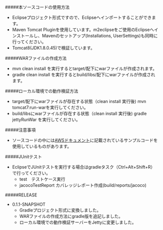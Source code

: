 #####本ソースコードの使用方法
* Eclipseプロジェクト形式ですので、Eclipseへインポートすることができます。
* Maven Tomcat Pluginを使用しています。m2eclipseをご使用のEclipseへインストールし、Mavenのセットアップ(Installations, UserSettings)も同時に行ってください。
* Tomcat8(JDK1.8.0.45)で検証しています。

#####WARファイルの作成方法
* mvn clean install を実行するとtarget/配下にwarファイルが作成されます。
* gradle clean install を実行するとbuild/libs/配下にwarファイルが作成されます。

#####ローカル環境での動作検証方法
* target/配下にwarファイルが存在する状態（clean install 実行後) mvn tomcat7:run-warを実行してください。
* build/libsにwarファイルが存在する状態（clean install 実行後) gradle jettyRunWar を実行してください。

#####注意事項
* ソースコードの中には[AWSドキュメント](http://aws.amazon.com/jp/documentation/)に記載されているサンプルコードを使用しているものがあります。

#####JUnitテスト
* EclipseでJUnitテストを実行する場合はgradleタスク（Ctrl+Alt+Shift+R）で行ってください。
    * test　テストケース実行
    * jacocoTestReport カバレッジレポート作成(build/reports/jacoco) 

#####RELEASE
* 0.1.1-SNAPSHOT
    * Gradleプロジェクト形式に変換しました。
    * WARファイルの作成方法にgradle版を追記しました。
    * ローカル環境での動作検証サーバーをJettyに変更しました。

